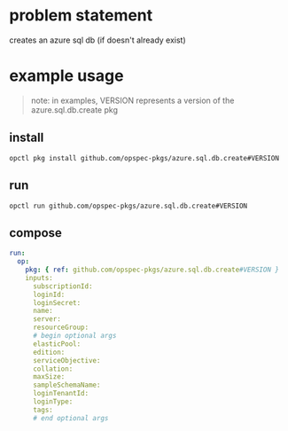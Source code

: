 # problem statement
creates an azure sql db (if doesn't already exist)

# example usage

> note: in examples, VERSION represents a version of the azure.sql.db.create pkg

## install

```shell
opctl pkg install github.com/opspec-pkgs/azure.sql.db.create#VERSION
```

## run

```
opctl run github.com/opspec-pkgs/azure.sql.db.create#VERSION
```

## compose

```yaml
run:
  op:
    pkg: { ref: github.com/opspec-pkgs/azure.sql.db.create#VERSION }
    inputs: 
      subscriptionId:
      loginId:
      loginSecret:
      name:
      server:
      resourceGroup:
      # begin optional args
      elasticPool:
      edition:
      serviceObjective:
      collation:
      maxSize:
      sampleSchemaName:
      loginTenantId:
      loginType:
      tags:
      # end optional args
```

